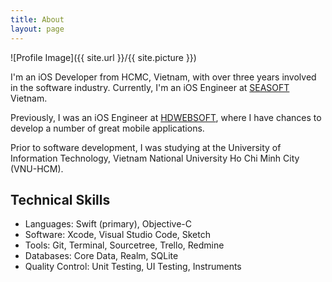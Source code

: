 ```yaml
---
title: About
layout: page
---
```

![Profile Image]({{ site.url }}/{{ site.picture }})

<p>I'm an iOS Developer from HCMC, Vietnam, with over three years involved in the software industry. Currently, I'm an iOS Engineer at <a href="https://seasoft.asia">SEASOFT</a> Vietnam.</p>

<p>Previously, I was an iOS Engineer at <a href="https://www.hdwebsoft.com">HDWEBSOFT</a>, where I have chances to develop a number of great mobile applications.</p>

<p>Prior to software development, I was studying at the University of Information Technology, Vietnam National University Ho Chi Minh City (VNU-HCM).</p>

<h2>Technical Skills</h2>

<ul class="skill-list">
	<li>Languages: Swift (primary), Objective-C</li>
	<li>Software: Xcode, Visual Studio Code, Sketch</li>
	<li>Tools: Git, Terminal, Sourcetree, Trello, Redmine</li>
	<li>Databases: Core Data, Realm, SQLite</li>
	<li>Quality Control: Unit Testing, UI Testing, Instruments</li>
</ul>